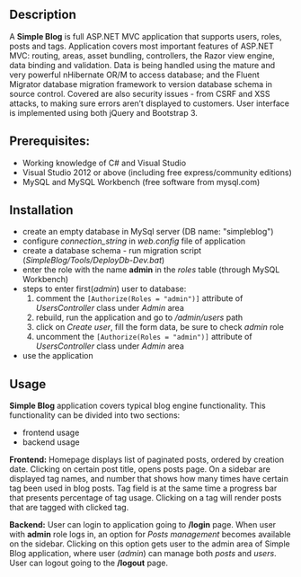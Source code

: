 ## Description

A **Simple Blog** is full ASP.NET MVC application that supports users, roles, posts and tags. Application covers most important features of ASP.NET MVC: routing, areas, asset bundling, controllers, the Razor view engine, data binding and validation. Data is being handled using the mature and very powerful nHibernate OR/M to access database; and the Fluent Migrator database migration framework to version database schema in source control. Covered are also security issues - from CSRF and XSS attacks, to making sure errors aren’t displayed to customers. User interface is implemented using both jQuery and Bootstrap 3.

## Prerequisites:

- Working knowledge of C# and Visual Studio
- Visual Studio 2012 or above (including free express/community editions)
- MySQL and MySQL Workbench (free software from mysql.com)

## Installation

- create an empty database in MySql server (DB name: "simpleblog")
- configure *connection_string* in *web.config* file of application
- create a database schema - run migration script (*SimpleBlog/Tools/DeployDb-Dev.bat*)
- enter the role with the name **admin** in the *roles* table (through MySQL Workbench)
- steps to enter first(*admin*) user to database:
  1. comment the `[Authorize(Roles = "admin")]` attribute of *UsersController* class under *Admin* area
  2. rebuild, run the application and go to */admin/users* path
  3. click on *Create user*, fill the form data, be sure to check *admin* role
  4. uncomment the `[Authorize(Roles = "admin")]` attribute of *UsersController* class under *Admin* area
- use the application

## Usage

**Simple Blog** application covers typical blog engine functionality. This functionality can be divided into two sections:

- frontend usage
- backend usage

**Frontend:**
Homepage displays list of paginated posts, ordered by creation date. Clicking on certain post title, opens posts page. On a sidebar are displayed tag names, and number that shows how many times have certain tag been used in blog posts. Tag field is at the same time a progress bar that presents percentage of tag usage. Clicking on a tag will render posts that are tagged with clicked tag.

**Backend:**
User can login to application going to **/login** page. 
When user with **admin** role logs in, an option for *Posts management* becomes available on the sidebar. Clicking on this option gets user to the admin area of Simple Blog application, where user (*admin*) can manage both *posts* and *users*. 
User can logout going to the **/logout** page.

